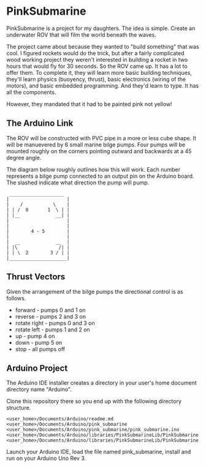 # PinkSubmarine

PinkSubmarine is a project for my daughters.  The idea is simple.  Create an underwater ROV that will film the 
world beneath the waves.

The project came about because they wanted to "build something" that was cool.  I figured rockets would do the trick,
but after a fairly complicated wood working project they weren't interested in building a rocket in two hours that would fly for 30 seconds.  So the ROV came up.  It has a lot to offer them.  To complete it, they will learn more basic building techniques, they'll learn physics (buoyency, thrust), basic electronics (wiring of the motors), and basic embedded programming.  And they'd learn to type.  It has all the components.

However, they mandated that it had to be painted pink not yellow!

## The Arduino Link

The ROV will be constructed with PVC pipe in a more or less cube shape.  It will be manuevered by 6 small marine bilge pumps.  Four pumps will be mounted roughly on the corners pointing outward and backwards at a 45 degree angle.

The diagram below roughly outlines how this will work.  Each number represents a bilge pump connected to an output pin
on the Arduino board.  The slashed indicate what direction the pump will pump.

     ____________________
    |                     |
    |    /           \    |
    | | /  0       1  \ | |
    | |__             __| |
    |                     |
    |                     |
    |        4 - 5        |
    |                     |
    |  __             __  |
    | |\               /| |
    | | \  2        3 / | |
    |_____________________|

## Thrust Vectors

Given the arrangement of the bilge pumps the directional control is as follows.

* forward - pumps 0 and 1 on
* reverse - pumps 2 and 3 on
* rotate right - pumps 0 and 3 on
* rotate left - pumps 1 and 2 on
* up - pump 4 on
* down - pump 5 on
* stop - all pumps off

## Arduino Project

The Arduino IDE installer creates a directory in your user's home document directory name "Arduino".

Clone this repository there so you end up with the following directory structure.

    <user_home>/Documents/Arduino/readme.md
    <user_home>/Documents/Arduino/pink_submarine
    <user_home>/Documents/Arduino/pink_submarine/pink_submarine.ino
    <user_home>/Documents/Arduino/libraries/PinkSubmarineLib/PinkSubmarine.h
    <user_home>/Documents/Arduino/libraries/PinkSubmarineLib/PinkSubmarine.c

Launch your Arduino IDE, load the file named pink_submarine, install and run on your Arduino Uno Rev 3.
    
    